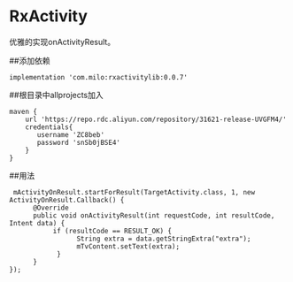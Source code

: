 # RxActivity
优雅的实现onActivityResult。

##添加依赖
```text
implementation 'com.milo:rxactivitylib:0.0.7'
```
    
##根目录中allprojects加入
```text
maven {  
    url 'https://repo.rdc.aliyun.com/repository/31621-release-UVGFM4/'
    credentials{  
       username 'ZC8beb'  
       password 'snSb0jBSE4'  
    } 
}
```
      
##用法
```text
 mActivityOnResult.startForResult(TargetActivity.class, 1, new ActivityOnResult.Callback() {
      @Override
      public void onActivityResult(int requestCode, int resultCode, Intent data) {
           if (resultCode == RESULT_OK) {
                 String extra = data.getStringExtra("extra");
                 mTvContent.setText(extra);
            }
      }
});
```
     
        
        
        
     

    


